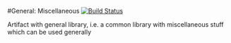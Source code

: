 #General: Miscellaneous
[![Build Status](https://travis-ci.org/pmeisen/gen-misc.svg?branch=master)](https://travis-ci.org/pmeisen/gen-misc)

Artifact with general library, i.e. a common library with miscellaneous stuff which can be used generally